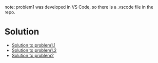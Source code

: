 note: problem1 was developed in VS Code, so there is a .vscode file in the repo.

# Solution

* [Solution to problem1.1](problem1/GUI_1.1/)
* [Solution to problem1.2](problem1/GUI_1.2/)
* [Solution to problem2](problem2/)
 
